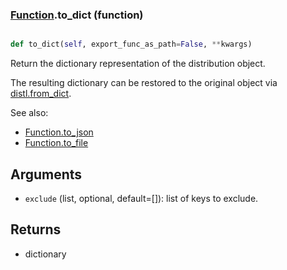 ### [Function](Function.md).to_dict (function)


```py

def to_dict(self, export_func_as_path=False, **kwargs)

```



Return the dictionary representation of the distribution object.

The resulting dictionary can be restored to the original object
via [distl.from_dict](distl.from_dict.md).

See also:

* [Function.to_json](Function.to_json.md)
* [Function.to_file](Function.to_file.md)

Arguments
----------
* `exclude` (list, optional, default=[]): list of keys to exclude.

Returns
--------
* dictionary


